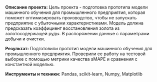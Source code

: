 **Описание проекта:**
Цель проекта - подготовка прототипа модели машинного обучения для промышленного предприятия, которая поможет оптимизировать производство, чтобы не запускать предприятие с убыточными характеристиками.
Модель должна предсказать коэффициент восстановления золота из золотосодержащей руды. В распоряжении данные с параметрами добычи и очистки. 

**Результат:**
Подготовили прототип модели машинного обучения для промышленного предприятия. Проверили ее работу на тестовой выборке с помощью метрики качества sMAPE и сравнения с константной моделью.

**Инструменты и техники:**
Pandas, scikit-learn, Numpy, Matplotlib
